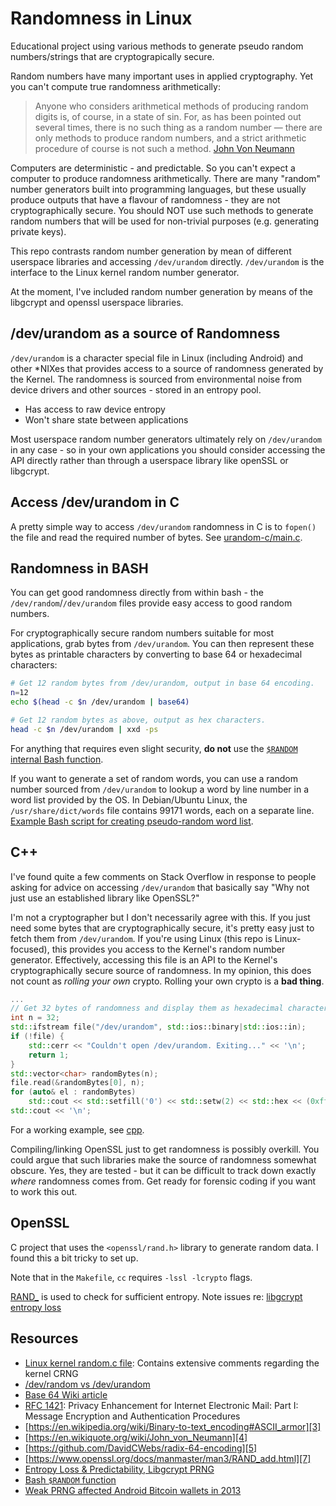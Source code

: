 Randomness in Linux
===================
Educational project using various methods to generate pseudo random numbers/strings that are cryptograpically secure.

Random numbers have many important uses in applied cryptography. Yet you can't compute true randomness arithmetically:

>Anyone who considers arithmetical methods of producing random digits is, of course, in a state of sin. For, as has been pointed out several times, there is no such thing as a random number — there are only methods to produce random numbers, and a strict arithmetic procedure of course is not such a method.
>[John Von Neumann][4]

Computers are deterministic - and predictable. So you can't expect a computer to produce randomness arithmetically. There are many "random" number generators built into programming languages, but these usually produce outputs that have a flavour of randomness - they are not cryptographically secure. You should NOT use such methods to generate random numbers that will be used for non-trivial purposes (e.g. generating private keys).

This repo contrasts random number generation by mean of different userspace libraries and accessing `/dev/urandom` directly. `/dev/urandom` is the interface to the Linux kernel random number generator.

At the moment, I've included random number generation by means of the libgcrypt and openssl userspace libraries.

/dev/urandom as a source of Randomness
--------------------------------------
`/dev/urandom` is a character special file in Linux (including Android) and other \*NIXes that provides access to a source of randomness generated by the Kernel. The randomness is sourced from environmental noise from device drivers and other sources - stored in an entropy pool.

* Has access to raw device entropy
* Won't share state between applications

Most userspace random number generators ultimately rely on `/dev/urandom` in any case - so in your own applications you should consider accessing the API directly rather than through a userspace library like openSSL or libgcrypt.

Access /dev/urandom in C
------------------------
A pretty simple way to access `/dev/urandom` randomness in C is to `fopen()` the file and read the required number of bytes. See [urandom-c/main.c][9]. 

Randomness in BASH
------------------
You can get good randomness directly from within bash - the `/dev/random`/`/dev/urandom` files provide easy access to good random numbers.

For cryptographically secure random numbers suitable for most applications, grab bytes from `/dev/urandom`. You can then represent these bytes as printable characters by converting to base 64 or hexadecimal characters:

```bash
# Get 12 random bytes from /dev/urandom, output in base 64 encoding.
n=12
echo $(head -c $n /dev/urandom | base64)

# Get 12 random bytes as above, output as hex characters.
head -c $n /dev/urandom | xxd -ps
```
For anything that requires even slight security, __do not__ use the [`$RANDOM` internal Bash function][10].

If you want to generate a set of random words, you can use a random number sourced from `/dev/urandom` to lookup a word by line number in a word list provided by  the OS. In Debian/Ubuntu Linux, the `/usr/share/dict/words` file contains 99171 words, each on a separate line. [Example Bash script for creating pseudo-random word list][13].

C++
---
I've found quite a few comments on Stack Overflow in response to people asking for advice on accessing `/dev/urandom` that basically say "Why not just use an established library like OpenSSL?"

I'm not a cryptographer but I don't necessarily agree with this. If you just need some bytes that are cryptographically secure, it's pretty easy just to fetch them from `/dev/urandom`. If you're using Linux (this repo is Linux-focused), this provides you access to the Kernel's random number generator. Effectively, accessing this file is an API to the Kernel's cryptographically secure source of randomness. In my opinion, this does not count as _rolling your own_ crypto. Rolling your own crypto is a **bad thing**.

```c++
...
// Get 32 bytes of randomness and display them as hexadecimal characters
int n = 32;
std::ifstream file("/dev/urandom", std::ios::binary|std::ios::in);
if (!file) {
	std::cerr << "Couldn't open /dev/urandom. Exiting..." << '\n';
	return 1;
}
std::vector<char> randomBytes(n);
file.read(&randomBytes[0], n);
for (auto& el : randomBytes)
	std::cout << std::setfill('0') << std::setw(2) << std::hex << (0xff & (unsigned int)el);
std::cout << '\n';
```
For a working example, see [cpp][14]. 

Compiling/linking OpenSSL just to get randomness is possibly overkill. You could argue that such libraries make the source of randomness somewhat obscure. Yes, they are tested - but it can be difficult to track down exactly _where_ randomness comes from. Get ready for forensic coding if you want to work this out.

OpenSSL
-------
C project that uses the `<openssl/rand.h>` library to generate random data. I found this a bit tricky to set up.

Note that in the `Makefile`, `cc` requires `-lssl -lcrypto` flags.

[RAND_][7] is used to check for sufficient entropy. Note issues re: [libgcrypt entropy loss][8]

Resources
---------
* [Linux kernel random.c file][12]: Contains extensive comments regarding the kernel CRNG
* [/dev/random vs /dev/urandom][6]
* [Base 64 Wiki article][1]
* [RFC 1421][2]: Privacy Enhancement for Internet Electronic Mail: Part I: Message Encryption and Authentication Procedures
* [https://en.wikipedia.org/wiki/Binary-to-text_encoding#ASCII_armor][3]
* [https://en.wikiquote.org/wiki/John_von_Neumann][4]
* [https://github.com/DavidCWebs/radix-64-encoding][5]
* [https://www.openssl.org/docs/manmaster/man3/RAND_add.html][7]
* [Entropy Loss & Predictability, Libgcrypt PRNG][8]
* [Bash `$RANDOM` function][10]
* [Weak PRNG affected Android Bitcoin wallets in 2013][11]


[1]: https://en.wikipedia.org/wiki/Base64
[2]: https://tools.ietf.org/html/rfc1421
[3]: https://en.wikipedia.org/wiki/Binary-to-text_encoding#ASCII_armor
[4]: https://en.wikiquote.org/wiki/John_von_Neumann
[5]: https://github.com/DavidCWebs/radix-64-encoding
[6]: https://sockpuppet.org/blog/2014/02/25/safely-generate-random-numbers/
[7]: https://www.openssl.org/docs/manmaster/man3/RAND_add.html
[8]: https://formal.iti.kit.edu/~klebanov/pubs/libgcrypt-cve-2016-6313.pdf
[9]: https://github.com/DavidCWebs/generate-randomness/blob/07d057dd66b00a508acf0ee22e2cd8b36f2a67b1/urandom-c/main.c#L7
[10]: https://www.tldp.org/LDP/abs/html/randomvar.html
[11]: https://bitcoin.org/en/alert/2013-08-11-android
[12]: https://github.com/torvalds/linux/blob/master/drivers/char/random.c
[13]: bash/random-words
[14]: cpp
